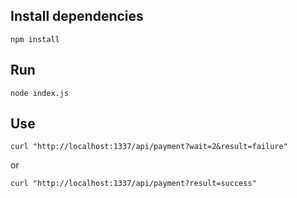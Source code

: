 ## Install dependencies

```
npm install
```

## Run

```
node index.js
```

## Use

```
curl "http://localhost:1337/api/payment?wait=2&result=failure"
```

or 

```
curl "http://localhost:1337/api/payment?result=success"
```
